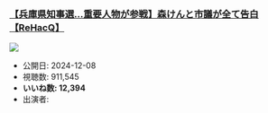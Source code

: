 ### [【兵庫県知事選…重要人物が参戦】森けんと市議が全て告白【ReHacQ】](https://www.youtube.com/watch?v=yFtpS4iZXlg)
[![](https://img.youtube.com/vi/yFtpS4iZXlg/sddefault.jpg)](https://www.youtube.com/watch?v=yFtpS4iZXlg)
-   公開日: 2024-12-08
-   視聴数: 911,545
-   **いいね数: 12,394**
-   出演者: 
